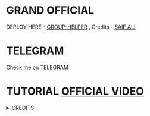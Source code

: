 # GRAND OFFICIAL

DEPLOY HERE - [GROUP-HELPER](https://github.com/saifalisew1508-op/GROUP-HELPER)
[.](https://heroku.com/deploy)
Credits - [SAIF ALI](https://t.me/SAIFALISEW1508)

# TELEGRAM
Check me on [TELEGRAM](http://t.me/Group_Helper1508Bot)
# TUTORIAL [OFFICIAL VIDEO](https://youtu.be/JK9cLTDZUR0)

<details>
<summary> CREDITS </summary>
<h1> SAIF ALI </h1>
<h1> D3VIL_RAHUL </h1>
<h1> ANSHIKA </h1>
</details>
